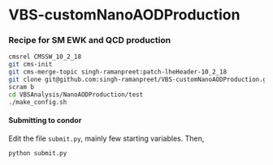 # VBS-customNanoAODProduction

### Recipe for SM EWK and QCD production

```bash
cmsrel CMSSW_10_2_18
git cms-init
git cms-merge-topic singh-ramanpreet:patch-lheHeader-10_2_18
git clone git@github.com:singh-ramanpreet/VBS-customNanoAODProduction.git VBSAnalysis
scram b
cd VBSAnalysis/NanoAODProduction/test
./make_config.sh
```

#### Submitting to condor
Edit the file `submit.py`, mainly few starting variables. Then,
```
python submit.py
```
